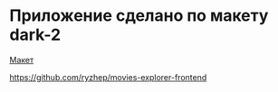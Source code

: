 # Приложение сделано по макету dark-2
[Макет](https://www.figma.com/proto/L7KjCYgGLziUOldPYcw74H/%D0%94%D0%B8%D0%BF%D0%BB%D0%BE%D0%BC%D0%BD%D1%8B%D0%B9-%D0%BF%D1%80%D0%BE%D0%B5%D0%BA%D1%82-(Copy)?type=design&node-id=1-8108&t=EBbOR9XFwBr4DDQI-0&scaling=min-zoom&page-id=1%3A7266)  

https://github.com/ryzhep/movies-explorer-frontend

